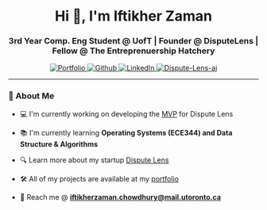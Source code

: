 

<h1 align="center">Hi 🚀, I'm Iftikher Zaman</h1>

<h3 align="center">3rd Year Comp. Eng Student @ UofT | Founder @ DisputeLens | Fellow @ The Entreprenuership Hatchery</h3>

<p align="center">
  <a href="https://iftikherzaman.netlify.app">
    <img src="https://img.shields.io/badge/-Portfolio-red?style=flat&logo=appveyor&logoColor=white" alt="Portfolio">
  </a>
  <a href="https://github.com/IftikherZaman">
    <img src="https://img.shields.io/badge/-Github-000?style=flat&logo=Github&logoColor=white" alt="Github">
  </a>
  <a href="https://linkedin.com/in/iftikherzaman">
    <img src="https://img.shields.io/badge/-LinkedIn-blue?style=flat&logo=Linkedin&logoColor=white" alt="LinkedIn">
  </a>
   <a href="https://disputelens.netlify.app">
    <img src="https://img.shields.io/badge/Dispute_Lens-fb9317" alt="Dispute-Lens-ai" >
  </a>
 


</p>

---

<h3 align="left">🚀 About Me</h3>

- 💻 I'm currently working on developing the [MVP](https://checkyourquote.netlify.app) for Dispute Lens
  
- 📚 I'm currently learning **Operating Systems (ECE344) and Data Structure & Algorithms**
  
- 🔍 Learn more about my startup [Dispute Lens](https://disputelens.netlify.app)
  
- 🛠️ All of my projects are available at my [portfolio](https://iftikherzaman.netlify.app/#project)
  
- 📧 Reach me @ **iftikherzaman.chowdhury@mail.utoronto.ca**




